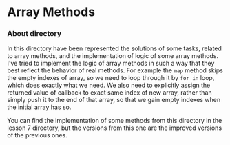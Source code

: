 # Array Methods

  
### About directory

In this directory have been represented the solutions of some tasks, related to array methods, and the implementation of logic of some array methods. I've tried to implement the logic of array methods in such a way that they best reflect the behavior of real methods. For example the `map` method skips the empty indexes of array, so we need to loop through it by `for in` loop, which does exactly what we need. We also need to explicitly assign the returned value of callback to exact same index of new array, rather than simply push it to the end of that array, so that we gain empty indexes when the initial array has so.

You can find the implementation of some methods from this directory in the lesson 7 directory, but the versions from this one are the improved versions of the previous ones. 

